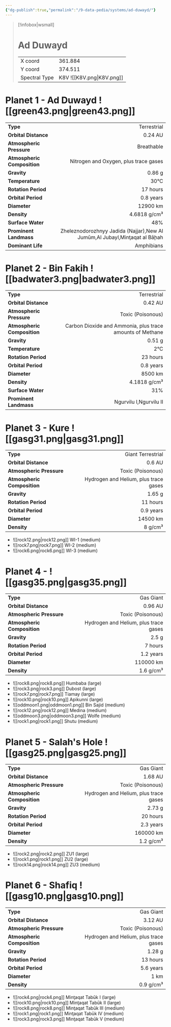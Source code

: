 ```yaml
---
{"dg-publish":true,"permalink":"/9-data-pedia/systems/ad-duwayd/"}
---
```


> [!infobox|wsmall]
> # Ad Duwayd
> | | |
> | - | - |
> | X coord | 361.884 |
> | Y coord| 374.511 |
> | Spectral Type | K8V ![[K8V.png\|K8V.png]] |

# Planet 1 - Ad Duwayd ![[green43.png\|green43.png]]
|                             |                           |
| --------------------------- | -------------------------:|
| **Type**                    |             Terrestrial |
| **Orbital Distance**        |   0.24 AU |
| **Atmospheric Pressure**    |       Breathable |
| **Atmospheric Composition** |      Nitrogen and Oxygen, plus trace gases |
| **Gravity**                 |        0.86 g |
| **Temperature**             |    30°C |
| **Rotation Period**         |  17 hours |
| **Orbital Period** | 0.8 years |
| **Diameter**                |      12900 km | 
| **Density**                 |    4.6818 g/cm³ |
| **Surface Water**           |           48% | 
| **Prominent Landmass**      |         Zheleznodorozhnyy Jadida (Najjar),New Al Jumūm,Al Jubayl,Minţaqat al Bāḩah | 
| **Dominant Life**           |         Amphibians |





# Planet 2 - Bin Fakih ![[badwater3.png\|badwater3.png]]
|                             |                           |
| --------------------------- | -------------------------:|
| **Type**                    |             Terrestrial |
| **Orbital Distance**        |   0.42 AU |
| **Atmospheric Pressure**    |       Toxic (Poisonous) |
| **Atmospheric Composition** |      Carbon Dioxide and Ammonia, plus trace amounts of Methane |
| **Gravity**                 |        0.51 g |
| **Temperature**             |    2°C |
| **Rotation Period**         |  23 hours |
| **Orbital Period** | 0.8 years |
| **Diameter**                |      8500 km | 
| **Density**                 |    4.1818 g/cm³ |
| **Surface Water**           |           31% | 
| **Prominent Landmass**      |         Ngurvilu I,Ngurvilu II | 





# Planet 3 - Kure ![[gasg31.png\|gasg31.png]]
|                             |                           |
| --------------------------- | -------------------------:|
| **Type**                    |             Giant Terrestrial |
| **Orbital Distance**        |   0.6 AU |
| **Atmospheric Pressure**    |       Toxic (Poisonous) |
| **Atmospheric Composition** |      Hydrogen and Helium, plus trace gases |
| **Gravity**                 |        1.65 g |
| **Rotation Period**         |  11 hours |
| **Orbital Period** | 0.9 years |
| **Diameter**                |      14500 km | 
| **Density**                 |    8 g/cm³ |



- ![[rock12.png\|rock12.png]] WI-1 (medium)
- ![[rock7.png\|rock7.png]] WI-2 (medium)
- ![[rock6.png\|rock6.png]] WI-3 (medium)


# Planet 4 -  ![[gasg35.png\|gasg35.png]]
|                             |                           |
| --------------------------- | -------------------------:|
| **Type**                    |             Gas Giant |
| **Orbital Distance**        |   0.96 AU |
| **Atmospheric Pressure**    |       Toxic (Poisonous) |
| **Atmospheric Composition** |      Hydrogen and Helium, plus trace gases |
| **Gravity**                 |        2.5 g |
| **Rotation Period**         |  7 hours |
| **Orbital Period** | 1.2 years |
| **Diameter**                |      110000 km | 
| **Density**                 |    1.6 g/cm³ |



- ![[rock8.png\|rock8.png]] Humbaba (large)
- ![[rock3.png\|rock3.png]] Dubost (large)
- ![[rock7.png\|rock7.png]] Tiamay (large)
- ![[rock10.png\|rock10.png]] Apikunni (large)
- ![[oddmoon1.png\|oddmoon1.png]] Bin Sajid (medium)
- ![[rock12.png\|rock12.png]] Medina (medium)
- ![[oddmoon3.png\|oddmoon3.png]] Wolfe (medium)
- ![[rock1.png\|rock1.png]] Shutu (medium)


# Planet 5 - Salah's Hole ![[gasg25.png\|gasg25.png]]
|                             |                           |
| --------------------------- | -------------------------:|
| **Type**                    |             Gas Giant |
| **Orbital Distance**        |   1.68 AU |
| **Atmospheric Pressure**    |       Toxic (Poisonous) |
| **Atmospheric Composition** |      Hydrogen and Helium, plus trace gases |
| **Gravity**                 |        2.73 g |
| **Rotation Period**         |  20 hours |
| **Orbital Period** | 2.3 years |
| **Diameter**                |      160000 km | 
| **Density**                 |    1.2 g/cm³ |



- ![[rock2.png\|rock2.png]] ZU1 (large)
- ![[rock1.png\|rock1.png]] ZU2 (large)
- ![[rock14.png\|rock14.png]] ZU3 (medium)


# Planet 6 - Shafiq ![[gasg10.png\|gasg10.png]]
|                             |                           |
| --------------------------- | -------------------------:|
| **Type**                    |             Gas Giant |
| **Orbital Distance**        |   3.12 AU |
| **Atmospheric Pressure**    |       Toxic (Poisonous) |
| **Atmospheric Composition** |      Hydrogen and Helium, plus trace gases |
| **Gravity**                 |        1.28 g |
| **Rotation Period**         |  13 hours |
| **Orbital Period** | 5.6 years |
| **Diameter**                |      1 km | 
| **Density**                 |    0.9 g/cm³ |



- ![[rock4.png\|rock4.png]] Minţaqat Tabūk I (large)
- ![[rock10.png\|rock10.png]] Minţaqat Tabūk II (large)
- ![[rock8.png\|rock8.png]] Minţaqat Tabūk III (medium)
- ![[rock1.png\|rock1.png]] Minţaqat Tabūk IV (medium)
- ![[rock3.png\|rock3.png]] Minţaqat Tabūk V (medium)


